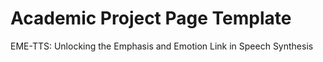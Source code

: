 # Academic Project Page Template
EME-TTS: Unlocking the  Emphasis and  Emotion Link in Speech Synthesis
